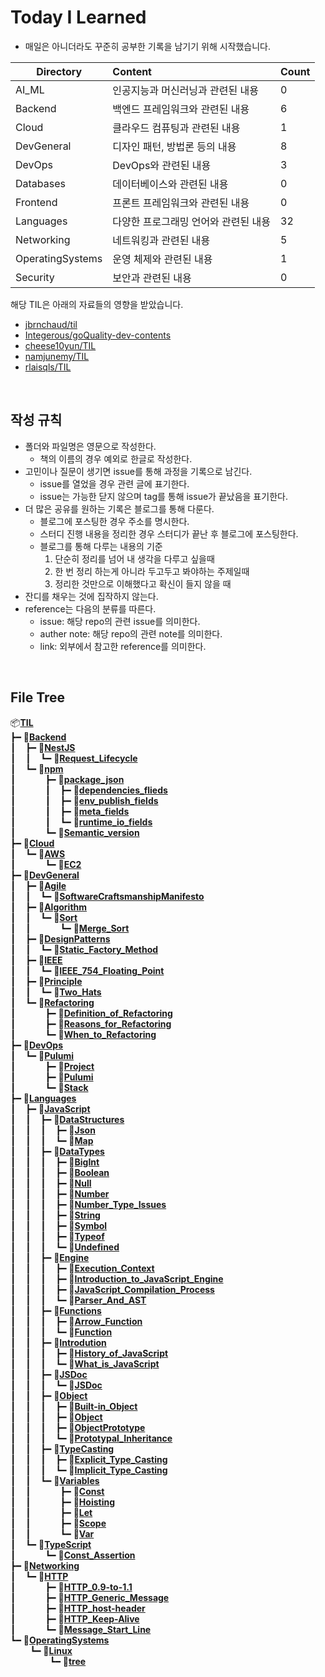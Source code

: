 # Today I Learned

- 매일은 아니더라도 꾸준히 공부한 기록을 남기기 위해 시작했습니다.

| Directory         | Content                              | Count                        |
| ----------------- | :----------------------------------- | ---------------------------- |
| AI_ML             | 인공지능과 머신러닝과 관련된 내용       | 0    |
| Backend           | 백엔드 프레임워크와 관련된 내용         | 6  |
| Cloud             | 클라우드 컴퓨팅과 관련된 내용           | 1    |
| DevGeneral        | 디자인 패턴, 방법론 등의 내용          | 8|
| DevOps            | DevOps와 관련된 내용                  | 3   |
| Databases         | 데이터베이스와 관련된 내용             | 0|
| Frontend          | 프론트 프레임워크와 관련된 내용        | 0 |
| Languages         | 다양한 프로그래밍 언어와 관련된 내용    | 32|
| Networking        | 네트워킹과 관련된 내용                 | 5|
| OperatingSystems  | 운영 체제와 관련된 내용                | 1|
| Security          | 보안과 관련된 내용                    | 0|

해당 TIL은 아래의 자료들의 영향을 받았습니다.
- [jbrnchaud/til](https://github.com/jbranchaud/til)
- [Integerous/goQuality-dev-contents](https://github.com/Integerous/goQuality-dev-contents)
- [cheese10yun/TIL](https://github.com/cheese10yun/TIL)
- [namjunemy/TIL](https://github.com/namjunemy/TIL)
- [rlaisqls/TIL](https://github.com/rlaisqls/TIL)

<br>

## 작성 규칙
- 폴더와 파일명은 영문으로 작성한다.
  - 책의 이름의 경우 예외로 한글로 작성한다.
- 고민이나 질문이 생기면 issue를 통해 과정을 기록으로 남긴다.
  - issue를 열었을 경우 관련 글에 표기한다.
  - issue는 가능한 닫지 않으며 tag를 통해 issue가 끝났음을 표기한다.
- 더 많은 공유를 원하는 기록은 블로그를 통해 다룬다.
  - 블로그에 포스팅한 경우 주소를 명시한다.
  - 스터디 진행 내용을 정리한 경우 스터디가 끝난 후 블로그에 포스팅한다.
  - 블로그를 통해 다루는 내용의 기준
    1. 단순히 정리를 넘어 내 생각을 다루고 싶을때
    2. 한 번 정리 하는게 아니라 두고두고 봐야하는 주제일때
    3. 정리한 것만으로 이해했다고 확신이 들지 않을 때
- 잔디를 채우는 것에 집작하지 않는다.
- reference는 다음의 분류를 따른다.
  - issue: 해당 repo의 관련 issue를 의미한다.
  - auther note: 해당 repo의 관련 note를 의미한다.
  - link: 외부에서 참고한 reference를 의미한다.

<br>

## File Tree

📦[**TIL**](./)</br>
┣━&nbsp;📂[**Backend**](./Backend)</br>
┃  &nbsp;&nbsp;┣━&nbsp;📂[**NestJS**](./Backend/NestJS)</br>
┃  &nbsp;&nbsp;┃  &nbsp;&nbsp;┗━&nbsp;📄[**Request_Lifecycle**](./Backend/NestJS/Request_Lifecycle.md)</br>
┃  &nbsp;&nbsp;┗━&nbsp;📂[**npm**](./Backend/npm)</br>
┃  &nbsp;&nbsp;&nbsp;&nbsp;&nbsp;&nbsp;&nbsp;&nbsp;&nbsp;&nbsp;┣━&nbsp;📂[**package_json**](./Backend/npm/package_json)</br>
┃  &nbsp;&nbsp;&nbsp;&nbsp;&nbsp;&nbsp;&nbsp;&nbsp;&nbsp;&nbsp;┃  &nbsp;&nbsp;┣━&nbsp;📄[**dependencies_flieds**](./Backend/npm/package_json/dependencies_flieds.md)</br>
┃  &nbsp;&nbsp;&nbsp;&nbsp;&nbsp;&nbsp;&nbsp;&nbsp;&nbsp;&nbsp;┃  &nbsp;&nbsp;┣━&nbsp;📄[**env_publish_fields**](./Backend/npm/package_json/env_publish_fields.md)</br>
┃  &nbsp;&nbsp;&nbsp;&nbsp;&nbsp;&nbsp;&nbsp;&nbsp;&nbsp;&nbsp;┃  &nbsp;&nbsp;┣━&nbsp;📄[**meta_fields**](./Backend/npm/package_json/meta_fields.md)</br>
┃  &nbsp;&nbsp;&nbsp;&nbsp;&nbsp;&nbsp;&nbsp;&nbsp;&nbsp;&nbsp;┃  &nbsp;&nbsp;┗━&nbsp;📄[**runtime_io_fields**](./Backend/npm/package_json/runtime_io_fields.md)</br>
┃  &nbsp;&nbsp;&nbsp;&nbsp;&nbsp;&nbsp;&nbsp;&nbsp;&nbsp;&nbsp;┗━&nbsp;📄[**Semantic_version**](./Backend/npm/Semantic_version.md)</br>
┣━&nbsp;📂[**Cloud**](./Cloud)</br>
┃  &nbsp;&nbsp;┗━&nbsp;📂[**AWS**](./Cloud/AWS)</br>
┃  &nbsp;&nbsp;&nbsp;&nbsp;&nbsp;&nbsp;&nbsp;&nbsp;&nbsp;&nbsp;┗━&nbsp;📄[**EC2**](./Cloud/AWS/EC2.md)</br>
┣━&nbsp;📂[**DevGeneral**](./DevGeneral)</br>
┃  &nbsp;&nbsp;┣━&nbsp;📂[**Agile**](./DevGeneral/Agile)</br>
┃  &nbsp;&nbsp;┃  &nbsp;&nbsp;┗━&nbsp;📄[**SoftwareCraftsmanshipManifesto**](./DevGeneral/Agile/SoftwareCraftsmanshipManifesto.md)</br>
┃  &nbsp;&nbsp;┣━&nbsp;📂[**Algorithm**](./DevGeneral/Algorithm)</br>
┃  &nbsp;&nbsp;┃  &nbsp;&nbsp;┗━&nbsp;📂[**Sort**](./DevGeneral/Algorithm/Sort)</br>
┃  &nbsp;&nbsp;┃  &nbsp;&nbsp;&nbsp;&nbsp;&nbsp;&nbsp;&nbsp;&nbsp;&nbsp;&nbsp;┗━&nbsp;📄[**Merge_Sort**](./DevGeneral/Algorithm/Sort/Merge_Sort.md)</br>
┃  &nbsp;&nbsp;┣━&nbsp;📂[**DesignPatterns**](./DevGeneral/DesignPatterns)</br>
┃  &nbsp;&nbsp;┃  &nbsp;&nbsp;┗━&nbsp;📄[**Static_Factory_Method**](./DevGeneral/DesignPatterns/Static_Factory_Method.md)</br>
┃  &nbsp;&nbsp;┣━&nbsp;📂[**IEEE**](./DevGeneral/IEEE)</br>
┃  &nbsp;&nbsp;┃  &nbsp;&nbsp;┗━&nbsp;📄[**IEEE_754_Floating_Point**](./DevGeneral/IEEE/IEEE_754_Floating_Point.md)</br>
┃  &nbsp;&nbsp;┣━&nbsp;📂[**Principle**](./DevGeneral/Principle)</br>
┃  &nbsp;&nbsp;┃  &nbsp;&nbsp;┗━&nbsp;📄[**Two_Hats**](./DevGeneral/Principle/Two_Hats.md)</br>
┃  &nbsp;&nbsp;┗━&nbsp;📂[**Refactoring**](./DevGeneral/Refactoring)</br>
┃  &nbsp;&nbsp;&nbsp;&nbsp;&nbsp;&nbsp;&nbsp;&nbsp;&nbsp;&nbsp;┣━&nbsp;📄[**Definition_of_Refactoring**](./DevGeneral/Refactoring/Definition_of_Refactoring.md)</br>
┃  &nbsp;&nbsp;&nbsp;&nbsp;&nbsp;&nbsp;&nbsp;&nbsp;&nbsp;&nbsp;┣━&nbsp;📄[**Reasons_for_Refactoring**](./DevGeneral/Refactoring/Reasons_for_Refactoring.md)</br>
┃  &nbsp;&nbsp;&nbsp;&nbsp;&nbsp;&nbsp;&nbsp;&nbsp;&nbsp;&nbsp;┗━&nbsp;📄[**When_to_Refactoring**](./DevGeneral/Refactoring/When_to_Refactoring.md)</br>
┣━&nbsp;📂[**DevOps**](./DevOps)</br>
┃  &nbsp;&nbsp;┗━&nbsp;📂[**Pulumi**](./DevOps/Pulumi)</br>
┃  &nbsp;&nbsp;&nbsp;&nbsp;&nbsp;&nbsp;&nbsp;&nbsp;&nbsp;&nbsp;┣━&nbsp;📄[**Project**](./DevOps/Pulumi/Project.md)</br>
┃  &nbsp;&nbsp;&nbsp;&nbsp;&nbsp;&nbsp;&nbsp;&nbsp;&nbsp;&nbsp;┣━&nbsp;📄[**Pulumi**](./DevOps/Pulumi/Pulumi.md)</br>
┃  &nbsp;&nbsp;&nbsp;&nbsp;&nbsp;&nbsp;&nbsp;&nbsp;&nbsp;&nbsp;┗━&nbsp;📄[**Stack**](./DevOps/Pulumi/Stack.md)</br>
┣━&nbsp;📂[**Languages**](./Languages)</br>
┃  &nbsp;&nbsp;┣━&nbsp;📂[**JavaScript**](./Languages/JavaScript)</br>
┃  &nbsp;&nbsp;┃  &nbsp;&nbsp;┣━&nbsp;📂[**DataStructures**](./Languages/JavaScript/DataStructures)</br>
┃  &nbsp;&nbsp;┃  &nbsp;&nbsp;┃  &nbsp;&nbsp;┣━&nbsp;📄[**Json**](./Languages/JavaScript/DataStructures/Json.md)</br>
┃  &nbsp;&nbsp;┃  &nbsp;&nbsp;┃  &nbsp;&nbsp;┗━&nbsp;📄[**Map**](./Languages/JavaScript/DataStructures/Map.md)</br>
┃  &nbsp;&nbsp;┃  &nbsp;&nbsp;┣━&nbsp;📂[**DataTypes**](./Languages/JavaScript/DataTypes)</br>
┃  &nbsp;&nbsp;┃  &nbsp;&nbsp;┃  &nbsp;&nbsp;┣━&nbsp;📄[**BigInt**](./Languages/JavaScript/DataTypes/BigInt.md)</br>
┃  &nbsp;&nbsp;┃  &nbsp;&nbsp;┃  &nbsp;&nbsp;┣━&nbsp;📄[**Boolean**](./Languages/JavaScript/DataTypes/Boolean.md)</br>
┃  &nbsp;&nbsp;┃  &nbsp;&nbsp;┃  &nbsp;&nbsp;┣━&nbsp;📄[**Null**](./Languages/JavaScript/DataTypes/Null.md)</br>
┃  &nbsp;&nbsp;┃  &nbsp;&nbsp;┃  &nbsp;&nbsp;┣━&nbsp;📄[**Number**](./Languages/JavaScript/DataTypes/Number.md)</br>
┃  &nbsp;&nbsp;┃  &nbsp;&nbsp;┃  &nbsp;&nbsp;┣━&nbsp;📄[**Number_Type_Issues**](./Languages/JavaScript/DataTypes/Number_Type_Issues.md)</br>
┃  &nbsp;&nbsp;┃  &nbsp;&nbsp;┃  &nbsp;&nbsp;┣━&nbsp;📄[**String**](./Languages/JavaScript/DataTypes/String.md)</br>
┃  &nbsp;&nbsp;┃  &nbsp;&nbsp;┃  &nbsp;&nbsp;┣━&nbsp;📄[**Symbol**](./Languages/JavaScript/DataTypes/Symbol.md)</br>
┃  &nbsp;&nbsp;┃  &nbsp;&nbsp;┃  &nbsp;&nbsp;┣━&nbsp;📄[**Typeof**](./Languages/JavaScript/DataTypes/Typeof.md)</br>
┃  &nbsp;&nbsp;┃  &nbsp;&nbsp;┃  &nbsp;&nbsp;┗━&nbsp;📄[**Undefined**](./Languages/JavaScript/DataTypes/Undefined.md)</br>
┃  &nbsp;&nbsp;┃  &nbsp;&nbsp;┣━&nbsp;📂[**Engine**](./Languages/JavaScript/Engine)</br>
┃  &nbsp;&nbsp;┃  &nbsp;&nbsp;┃  &nbsp;&nbsp;┣━&nbsp;📄[**Execution_Context**](./Languages/JavaScript/Engine/Execution_Context.md)</br>
┃  &nbsp;&nbsp;┃  &nbsp;&nbsp;┃  &nbsp;&nbsp;┣━&nbsp;📄[**Introduction_to_JavaScript_Engine**](./Languages/JavaScript/Engine/Introduction_to_JavaScript_Engine.md)</br>
┃  &nbsp;&nbsp;┃  &nbsp;&nbsp;┃  &nbsp;&nbsp;┣━&nbsp;📄[**JavaScript_Compilation_Process**](./Languages/JavaScript/Engine/JavaScript_Compilation_Process.md)</br>
┃  &nbsp;&nbsp;┃  &nbsp;&nbsp;┃  &nbsp;&nbsp;┗━&nbsp;📄[**Parser_And_AST**](./Languages/JavaScript/Engine/Parser_And_AST.md)</br>
┃  &nbsp;&nbsp;┃  &nbsp;&nbsp;┣━&nbsp;📂[**Functions**](./Languages/JavaScript/Functions)</br>
┃  &nbsp;&nbsp;┃  &nbsp;&nbsp;┃  &nbsp;&nbsp;┣━&nbsp;📄[**Arrow_Function**](./Languages/JavaScript/Functions/Arrow_Function.md)</br>
┃  &nbsp;&nbsp;┃  &nbsp;&nbsp;┃  &nbsp;&nbsp;┗━&nbsp;📄[**Function**](./Languages/JavaScript/Functions/Function.md)</br>
┃  &nbsp;&nbsp;┃  &nbsp;&nbsp;┣━&nbsp;📂[**Introdution**](./Languages/JavaScript/Introdution)</br>
┃  &nbsp;&nbsp;┃  &nbsp;&nbsp;┃  &nbsp;&nbsp;┣━&nbsp;📄[**History_of_JavaScript**](./Languages/JavaScript/Introdution/History_of_JavaScript.md)</br>
┃  &nbsp;&nbsp;┃  &nbsp;&nbsp;┃  &nbsp;&nbsp;┗━&nbsp;📄[**What_is_JavaScript**](./Languages/JavaScript/Introdution/What_is_JavaScript.md)</br>
┃  &nbsp;&nbsp;┃  &nbsp;&nbsp;┣━&nbsp;📂[**JSDoc**](./Languages/JavaScript/JSDoc)</br>
┃  &nbsp;&nbsp;┃  &nbsp;&nbsp;┃  &nbsp;&nbsp;┗━&nbsp;📄[**JSDoc**](./Languages/JavaScript/JSDoc/JSDoc.md)</br>
┃  &nbsp;&nbsp;┃  &nbsp;&nbsp;┣━&nbsp;📂[**Object**](./Languages/JavaScript/Object)</br>
┃  &nbsp;&nbsp;┃  &nbsp;&nbsp;┃  &nbsp;&nbsp;┣━&nbsp;📄[**Built-in_Object**](./Languages/JavaScript/Object/Built-in_Object.md)</br>
┃  &nbsp;&nbsp;┃  &nbsp;&nbsp;┃  &nbsp;&nbsp;┣━&nbsp;📄[**Object**](./Languages/JavaScript/Object/Object.md)</br>
┃  &nbsp;&nbsp;┃  &nbsp;&nbsp;┃  &nbsp;&nbsp;┣━&nbsp;📄[**ObjectPrototype**](./Languages/JavaScript/Object/ObjectPrototype.md)</br>
┃  &nbsp;&nbsp;┃  &nbsp;&nbsp;┃  &nbsp;&nbsp;┗━&nbsp;📄[**Prototypal_Inheritance**](./Languages/JavaScript/Object/Prototypal_Inheritance.md)</br>
┃  &nbsp;&nbsp;┃  &nbsp;&nbsp;┣━&nbsp;📂[**TypeCasting**](./Languages/JavaScript/TypeCasting)</br>
┃  &nbsp;&nbsp;┃  &nbsp;&nbsp;┃  &nbsp;&nbsp;┣━&nbsp;📄[**Explicit_Type_Casting**](./Languages/JavaScript/TypeCasting/Explicit_Type_Casting.md)</br>
┃  &nbsp;&nbsp;┃  &nbsp;&nbsp;┃  &nbsp;&nbsp;┗━&nbsp;📄[**Implicit_Type_Casting**](./Languages/JavaScript/TypeCasting/Implicit_Type_Casting.md)</br>
┃  &nbsp;&nbsp;┃  &nbsp;&nbsp;┗━&nbsp;📂[**Variables**](./Languages/JavaScript/Variables)</br>
┃  &nbsp;&nbsp;┃  &nbsp;&nbsp;&nbsp;&nbsp;&nbsp;&nbsp;&nbsp;&nbsp;&nbsp;&nbsp;┣━&nbsp;📄[**Const**](./Languages/JavaScript/Variables/Const.md)</br>
┃  &nbsp;&nbsp;┃  &nbsp;&nbsp;&nbsp;&nbsp;&nbsp;&nbsp;&nbsp;&nbsp;&nbsp;&nbsp;┣━&nbsp;📄[**Hoisting**](./Languages/JavaScript/Variables/Hoisting.md)</br>
┃  &nbsp;&nbsp;┃  &nbsp;&nbsp;&nbsp;&nbsp;&nbsp;&nbsp;&nbsp;&nbsp;&nbsp;&nbsp;┣━&nbsp;📄[**Let**](./Languages/JavaScript/Variables/Let.md)</br>
┃  &nbsp;&nbsp;┃  &nbsp;&nbsp;&nbsp;&nbsp;&nbsp;&nbsp;&nbsp;&nbsp;&nbsp;&nbsp;┣━&nbsp;📄[**Scope**](./Languages/JavaScript/Variables/Scope.md)</br>
┃  &nbsp;&nbsp;┃  &nbsp;&nbsp;&nbsp;&nbsp;&nbsp;&nbsp;&nbsp;&nbsp;&nbsp;&nbsp;┗━&nbsp;📄[**Var**](./Languages/JavaScript/Variables/Var.md)</br>
┃  &nbsp;&nbsp;┗━&nbsp;📂[**TypeScript**](./Languages/TypeScript)</br>
┃  &nbsp;&nbsp;&nbsp;&nbsp;&nbsp;&nbsp;&nbsp;&nbsp;&nbsp;&nbsp;┗━&nbsp;📄[**Const_Assertion**](./Languages/TypeScript/Const_Assertion.md)</br>
┣━&nbsp;📂[**Networking**](./Networking)</br>
┃  &nbsp;&nbsp;┗━&nbsp;📂[**HTTP**](./Networking/HTTP)</br>
┃  &nbsp;&nbsp;&nbsp;&nbsp;&nbsp;&nbsp;&nbsp;&nbsp;&nbsp;&nbsp;┣━&nbsp;📄[**HTTP_0.9-to-1.1**](./Networking/HTTP/HTTP_0.9-to-1.1.md)</br>
┃  &nbsp;&nbsp;&nbsp;&nbsp;&nbsp;&nbsp;&nbsp;&nbsp;&nbsp;&nbsp;┣━&nbsp;📄[**HTTP_Generic_Message**](./Networking/HTTP/HTTP_Generic_Message.md)</br>
┃  &nbsp;&nbsp;&nbsp;&nbsp;&nbsp;&nbsp;&nbsp;&nbsp;&nbsp;&nbsp;┣━&nbsp;📄[**HTTP_host-header**](./Networking/HTTP/HTTP_host-header.md)</br>
┃  &nbsp;&nbsp;&nbsp;&nbsp;&nbsp;&nbsp;&nbsp;&nbsp;&nbsp;&nbsp;┣━&nbsp;📄[**HTTP_Keep-Alive**](./Networking/HTTP/HTTP_Keep-Alive.md)</br>
┃  &nbsp;&nbsp;&nbsp;&nbsp;&nbsp;&nbsp;&nbsp;&nbsp;&nbsp;&nbsp;┗━&nbsp;📄[**Message_Start_Line**](./Networking/HTTP/Message_Start_Line.md)</br>
┗━&nbsp;📂[**OperatingSystems**](./OperatingSystems)</br>
&nbsp;&nbsp;&nbsp;&nbsp;&nbsp;&nbsp;&nbsp;&nbsp;┗━&nbsp;📂[**Linux**](./OperatingSystems/Linux)</br>
&nbsp;&nbsp;&nbsp;&nbsp;&nbsp;&nbsp;&nbsp;&nbsp;&nbsp;&nbsp;&nbsp;&nbsp;&nbsp;&nbsp;&nbsp;&nbsp;┗━&nbsp;📄[**tree**](./OperatingSystems/Linux/tree.md)</br>
